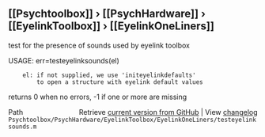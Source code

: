 ## [[Psychtoolbox]] &#8250; [[PsychHardware]] &#8250; [[EyelinkToolbox]] &#8250; [[EyelinkOneLiners]]

 test for the presence of sounds used by eyelink toolbox  
  
 USAGE: err=testeyelinksounds(el)  
  
        el: if not supplied, we use 'initeyelinkdefaults'  
            to open a structure with eyelink default values  
 returns 0 when no errors, -1 if one or more are missing  
  




<div class="code_header" style="text-align:right;">
  <span style="float:left;">Path&nbsp;&nbsp;</span> <span class="counter">Retrieve <a href=
  "https://raw.github.com/Psychtoolbox-3/Psychtoolbox-3/beta/Psychtoolbox/PsychHardware/EyelinkToolbox/EyelinkOneLiners/testeyelinksounds.m">current version from GitHub</a> | View <a href=
  "https://github.com/Psychtoolbox-3/Psychtoolbox-3/commits/beta/Psychtoolbox/PsychHardware/EyelinkToolbox/EyelinkOneLiners/testeyelinksounds.m">changelog</a></span>
</div>
<div class="code">
  <code>Psychtoolbox/PsychHardware/EyelinkToolbox/EyelinkOneLiners/testeyelinksounds.m</code>
</div>

